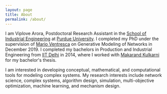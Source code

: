 ```yaml
---
layout: page
title: About
permalink: /about/
---
```


I am Viplove Arora, Postdoctoral Research Assistant in the [School of Industrial Engineering](https://engineering.purdue.edu/IE) at [Purdue University](https://www.purdue.edu/). I completed my PhD under the supervision of [Mario Ventresca](https://engineering.purdue.edu/~mventresca/index.php) on Generative Modeling of Networks in December 2019. I completed my bachelors in Production and Industrial Engineering from [IIT Delhi](http://www.iitd.ac.in/) in 2014, where I worked with [Makarand Kulkarni](http://web.iitd.ac.in/~mskulkarni/) for my bachelor's thesis.

I am interested in developing conceptual, mathematical, and computational tools for modeling complex systems. My research interests include network science, complex systems, algorithm design, simulation, multi-objective optimization, machine learning, and mechanism design.